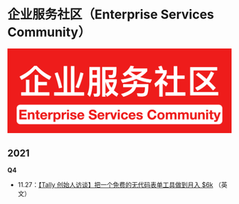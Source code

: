 # 企业服务社区（Enterprise Services Community）
![Logo](./assets/logo.png)

## 2021
**Q4**

- 11.27：[【Tally 创始人访谈】把一个免费的无代码表单工具做到月入 $6k](https://www.failory.com/interview/tally) （英文）
